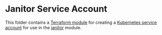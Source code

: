 # Janitor Service Account

This folder contains a [Terraform module](https://terraform.io/docs/language/modules/index.html) for creating a [Kubernetes service account](https://kubernetes.io/docs/tasks/configure-pod-container/configure-service-account/) for use in the [janitor](../../janitor) module.

